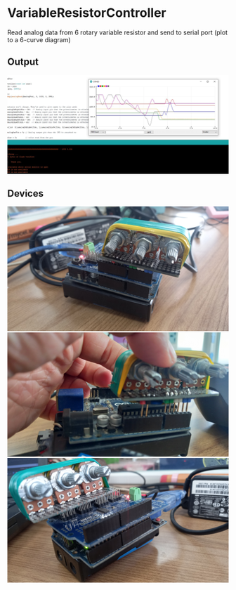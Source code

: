 # VariableResistorController
Read analog data from 6 rotary variable resistor and send to serial port (plot to a 6-curve diagram)

## Output
![Demo](demo.JPG)

## Devices
![1](20230609_132128.jpg)
![2](20230609_135526.jpg)
![3](20230609_132141.jpg)
